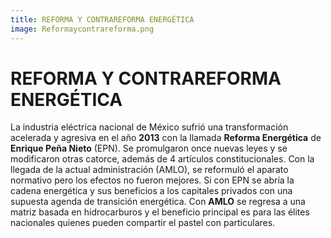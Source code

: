 ```yaml
---
title: REFORMA Y CONTRAREFORMA ENERGÉTICA
image: Reformaycontrareforma.png
---
```


# REFORMA Y CONTRAREFORMA ENERGÉTICA

La industria eléctrica nacional de México sufrió una transformación acelerada y agresiva en el año **2013** con la llamada **Reforma Energética** de **Enrique Peña Nieto** (EPN). Se promulgaron once nuevas leyes y se modificaron otras catorce, además de 4 artículos constitucionales. Con la llegada de la actual administración (AMLO), se reformuló el aparato normativo pero los efectos no fueron mejores. Si con EPN se abría la cadena energética y sus beneficios a los capitales privados con una supuesta agenda de transición energética. Con **AMLO** se regresa a una matriz basada en hidrocarburos y el beneficio principal es para las élites nacionales quienes pueden compartir el pastel con particulares.
